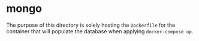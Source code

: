 # mongo
The purpose of this directory is solely hosting the `Dockerfile` for the container that will populate the database when applying `docker-compose up`.
